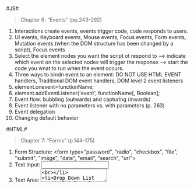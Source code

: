 #JS#
>Chapter 6: “Events” (pp.243-292)
1. Interactions create events, events trigger code, code responds to users.
2. UI events, Keyboard events, Mouse events, Focus events, Form events, Mutation events (when the DOM structure has been changed by a script), Focus events
3. Select the element nodes you want the script ot respond to --> indicate which event on the selected nodes will trigger the response --> start the code you wnat to run when the event occurs.
4. Three ways to bindn event to an element: DO NOT USE HTML EVENT handlers, Traditional DOM event handlers, DOM level 2 event listeners
5. element.onevent=functionName;
6. element.addEventListener('event', functionName[, Boolean];
7. Event flow: bubbling (outwards) and capturing (inwards)
8. Event listener with no parameters vs. with parameters (p. 263)
9. Event delegation
10. Changing default behavior


#HTML#

> Chapter 7: “Forms” (p.144-175)

1. Form Structure: <form type="password", "radio", "checkbox", "file", "submit", "image", "date", "email", "search", "url"><br>
2. Text Input: <input><br>
3. Text Area: <textarea><br>
4. Drop Down List Box, Multiple Select Box <select><br>
5. Button & Hidden Controls <button><br>
6. Labelling Form Controls: <label><br>
7. Grouping Form Elements <fieldset> <legend>
  
> Chapter 14: “Lists, Tables & Forms” (pp.330-357)
  
1. Bullet Point Styles: list-style-type<br>
  2. Images for Bullets: list-style-image<br>
  3. Positioning the Marker: list-style-position<br>
  4. List Shorthand: list-style<br>
  5. Table Properties on p. 337<br>
  6. Border on Empty Cells: empty-cells<br>
  7. Gaps between Cells: border-spacing, border-collapse<br>
  8. Styling Forms, Text Inputs, Submit Buttons, Fieldsets & Legends<br>
  9. Aligning Form Controls
  

